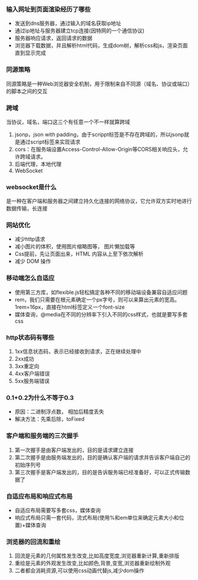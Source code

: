 ### 输入网址到页面渲染经历了哪些
* 发送到dns服务器，通过输入的域名获取ip地址
* 通过ip地址与服务器建立tcp连接(因特网的一个通信协议)
* 服务器响应请求，返回请求的数据
* 浏览器下载数据，并且解析html代码，生成dom树，解析css和js，渲染页面直到显示完成

### 同源策略
同源策略是一种Web浏览器安全机制，用于限制来自不同源（域名、协议或端口）的脚本之间的交互

### 跨域
当协议，域名，端口这三个有任意一个不一样就算跨域
1. jsonp，json with padding，由于scrippt标签是不存在跨域的，所以jsonp就是通过script标签来实现请求
2. cors：在服务端设置Access-Control-Allow-Origin等CORS相关响应头，允许跨域请求。
3. 后端代理，本地代理
4. WebSocket


### websocket是什么
是一种在客户端和服务器之间建立持久化连接的网络协议，它允许双方实时地进行数据传输，长连接

### 网站优化
* 减少http请求
* 减小图片的体积，使用图片缩略图等， 图片懒加载等
* Css提前，先让页面出来，HTML 内容从上至下依次解析
* 减少 DOM 操作

### 移动端怎么自适应
* 使用第三方库，如flexible.js轻松搞定各种不同的移动端设备兼容自适应问题
* rem，我们只需要在根元素确定一个px字号，则可以来算出元素的宽高。1rem=16px，直接在html标签定义一个font-size
* 媒体查询，@media在不同的分辨率下引入不同的css样式，也就是要写多套css

### http状态码有哪些
1. 1xx信息状态码，表示已经接收到请求，正在继续处理中
2. 2xx成功
3. 3xx重定向
4. 4xx客户端错误
5. 5xx服务端错误

### 0.1+0.2为什么不等于0.3
* 原因：二进制浮点数， 相加后精度丢失
* 解决方法：先乘后除，toFixed

### 客户端和服务端的三次握手
1. 第一次握手是由客户端发出的，目的是请求建立连接
2. 第二次握手是由服务端发出的，目的是确认客户端的请求并告诉客户端自己的初始序列号
3. 第三次握手是客户端发出的，目的是告诉服务端已经准备好，可以正式传输数据了

### 自适应布局和响应式布局
* 自适应布局需要写多套css，媒体查询
* 响应式布局只需一套代码，流式布局(使用%和em单位来确定元素大小和位置)+媒体查询

### 浏览器的回流和重绘
1. 回流是元素的几何属性发生改变,比如高度宽度,浏览器重新计算,重新排版
2. 重绘是元素的外观发生改变,比如颜色,背景,变宽,浏览器重新绘制外观
3. 二者都会消耗资源,可以使用css动画代替js,减少dom操作
